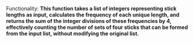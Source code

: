 Functionality: **This function takes a list of integers representing stick lengths as input, calculates the frequency of each unique length, and returns the sum of the integer divisions of these frequencies by 4, effectively counting the number of sets of four sticks that can be formed from the input list, without modifying the original list.**